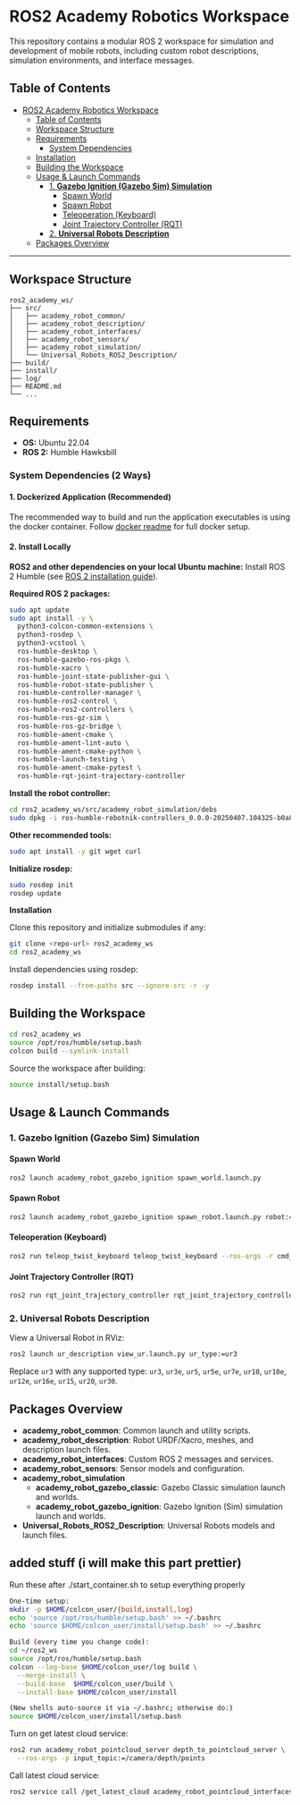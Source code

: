 # ROS2 Academy Robotics Workspace

This repository contains a modular ROS 2 workspace for simulation and development of mobile robots, including custom robot descriptions, simulation environments, and interface messages.

## Table of Contents

- [ROS2 Academy Robotics Workspace](#ros2-academy-robotics-workspace)
  - [Table of Contents](#table-of-contents)
  - [Workspace Structure](#workspace-structure)
  - [Requirements](#requirements)
    - [System Dependencies](#system-dependencies)
  - [Installation](#installation)
  - [Building the Workspace](#building-the-workspace)
  - [Usage \& Launch Commands](#usage--launch-commands)
    - [1. **Gazebo Ignition (Gazebo Sim) Simulation**](#1-gazebo-ignition-gazebo-sim-simulation)
      - [Spawn World](#spawn-world)
      - [Spawn Robot](#spawn-robot)
      - [Teleoperation (Keyboard)](#teleoperation-keyboard)
      - [Joint Trajectory Controller (RQT)](#joint-trajectory-controller-rqt)
    - [2. **Universal Robots Description**](#2-universal-robots-description)
  - [Packages Overview](#packages-overview)
---

## Workspace Structure

```
ros2_academy_ws/
├── src/
│   ├── academy_robot_common/
│   ├── academy_robot_description/
│   ├── academy_robot_interfaces/
│   ├── academy_robot_sensors/
│   ├── academy_robot_simulation/
│   └── Universal_Robots_ROS2_Description/
├── build/
├── install/
├── log/
├── README.md
└── ...
```

## Requirements

- **OS:** Ubuntu 22.04
- **ROS 2:** Humble Hawksbill

### System Dependencies (2 Ways)

#### 1. Dockerized Application (Recommended)

The recommended way to build and run the application executables is using the docker container. 
Follow [docker readme](docker/README.md) for full docker setup.


#### 2. Install Locally

**ROS2 and other dependencies on your local Ubuntu machine:**
Install ROS 2 Humble (see [ROS 2 installation guide](https://docs.ros.org/en/humble/Installation/Ubuntu-Install-Debians.html)).

**Required ROS 2 packages:**
```sh
sudo apt update
sudo apt install -y \
  python3-colcon-common-extensions \
  python3-rosdep \
  python3-vcstool \
  ros-humble-desktop \
  ros-humble-gazebo-ros-pkgs \
  ros-humble-xacro \
  ros-humble-joint-state-publisher-gui \
  ros-humble-robot-state-publisher \
  ros-humble-controller-manager \
  ros-humble-ros2-control \
  ros-humble-ros2-controllers \
  ros-humble-ros-gz-sim \
  ros-humble-ros-gz-bridge \
  ros-humble-ament-cmake \
  ros-humble-ament-lint-auto \
  ros-humble-ament-cmake-python \
  ros-humble-launch-testing \
  ros-humble-ament-cmake-pytest \
  ros-humble-rqt-joint-trajectory-controller 
```
**Install the robot controller:**
```sh
cd ros2_academy_ws/src/academy_robot_simulation/debs
sudo dpkg -i ros-humble-robotnik-controllers_0.0.0-20250407.104325-b0a866a_amd64.deb
```

**Other recommended tools:**
```sh
sudo apt install -y git wget curl
```

**Initialize rosdep:**
```sh
sudo rosdep init
rosdep update
```

**Installation**

Clone this repository and initialize submodules if any:
```sh
git clone <repo-url> ros2_academy_ws
cd ros2_academy_ws
```

Install dependencies using rosdep:
```sh
rosdep install --from-paths src --ignore-src -r -y
```

## Building the Workspace

```sh
cd ros2_academy_ws
source /opt/ros/humble/setup.bash
colcon build --symlink-install
```

Source the workspace after building:
```sh
source install/setup.bash
```

## Usage & Launch Commands

### 1. **Gazebo Ignition (Gazebo Sim) Simulation**

#### Spawn World
```sh
ros2 launch academy_robot_gazebo_ignition spawn_world.launch.py
```

#### Spawn Robot
```sh
ros2 launch academy_robot_gazebo_ignition spawn_robot.launch.py robot:=academy_robot robot_model:=academy_robot_plus has_arm:=true
```

#### Teleoperation (Keyboard)
```sh
ros2 run teleop_twist_keyboard teleop_twist_keyboard --ros-args -r cmd_vel:=/robotnik_base_controller/cmd_vel -p stamped:=true
```

#### Joint Trajectory Controller (RQT)
```sh
ros2 run rqt_joint_trajectory_controller rqt_joint_trajectory_controller --ros-args -r __ns:=/robot
```

### 2. **Universal Robots Description**

View a Universal Robot in RViz:
```sh
ros2 launch ur_description view_ur.launch.py ur_type:=ur3
```
Replace `ur3` with any supported type: `ur3`, `ur3e`, `ur5`, `ur5e`, `ur7e`, `ur10`, `ur10e`, `ur12e`, `ur16e`, `ur15`, `ur20`, `ur30`.

## Packages Overview

- **academy_robot_common**: Common launch and utility scripts.
- **academy_robot_description**: Robot URDF/Xacro, meshes, and description launch files.
- **academy_robot_interfaces**: Custom ROS 2 messages and services.
- **academy_robot_sensors**: Sensor models and configuration.
- **academy_robot_simulation**
  - **academy_robot_gazebo_classic**: Gazebo Classic simulation launch and worlds.
  - **academy_robot_gazebo_ignition**: Gazebo Ignition (Sim) simulation launch and worlds.
- **Universal_Robots_ROS2_Description**: Universal Robots models and launch files.


## added stuff (i will make this part prettier)
Run these after ./start_container.sh to setup everything properly
```sh
One-time setup:
mkdir -p $HOME/colcon_user/{build,install,log}
echo 'source /opt/ros/humble/setup.bash' >> ~/.bashrc
echo 'source $HOME/colcon_user/install/setup.bash' >> ~/.bashrc

Build (every time you change code):
cd ~/ros2_ws
source /opt/ros/humble/setup.bash
colcon --log-base $HOME/colcon_user/log build \
  --merge-install \
  --build-base  $HOME/colcon_user/build \
  --install-base $HOME/colcon_user/install

(New shells auto-source it via ~/.bashrc; otherwise do:)
source $HOME/colcon_user/install/setup.bash
```

Turn on get latest cloud service:
```sh
ros2 run academy_robot_pointcloud_server depth_to_pointcloud_server \
  --ros-args -p input_topic:=/camera/depth/points
```
Call latest cloud service:
```sh
ros2 service call /get_latest_cloud academy_robot_pointcloud_interfaces/srv/GetPointCloud "{}"
```


